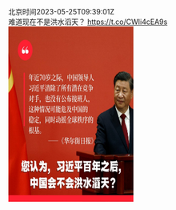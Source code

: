 北京时间2023-05-25T09:39:01Z<br>难道现在不是洪水滔天？ https://t.co/CWIi4cEA9s<br><img src='/temp/image/2023/u-Month-5/1661547385376604162_0.jpg' width='250' height='350'><br><br>
